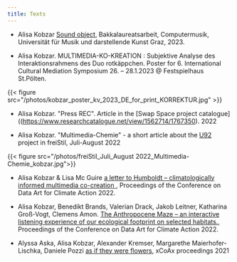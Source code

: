 ```yaml
---
title: Texts
---
```



- Alisa Kobzar [Sound object](https://phaidra.kug.ac.at/detail/o:128342#?q=kobzar&page=1&pagesize=10), Bakkalaureatsarbeit, Computermusik, Universität für Musik und darstellende Kunst Graz, 2023. 

- Alisa Kobzar. MULTIMEDIA-KO-KREATION : Subjektive Analyse des Interaktionsrahmens des Duo rotkäppchen. Poster for 6. International Cultural Mediation Symposium 26. – 28.1.2023 @ Festspielhaus St.Pölten.

{{< figure src="/photos/kobzar_poster_kv_2023_DE_for_print_KORREKTUR.jpg" >}}

- Alisa Kobzar. "Press REC". Article in the [Swap Space project catalogue]((https://www.researchcatalogue.net/view/1562714/1767350). 2022

- Alisa Kobzar. "Multimedia-Chemie" - a short article about the [U92](https://alisakobzar.github.io/duo-rotkaeppchen/u92/) project in freiStil, Juli-August 2022

{{< figure src="/photos/freiStil_Juli_August 2022_Multimedia-Chemie_kobzar.jpg">}} 

- Alisa Kobzar & Lisa Mc Guire [a letter to Humboldt – climatologically informed multimedia co-creation ](https://dataclimate.org/daca-2022-proceedingscatalogue/), Proceedings of the Conference on Data Art for Climate Action 2022.  

- Alisa Kobzar, Benedikt Brands, Valerian Drack, Jakob Leitner, Katharina Groß-Vogt, Clemens Amon. [The Anthropocene Maze – an interactive listening experience of our ecological footprint on selected habitats.](https://sidlab.iem.sh/publication/#1), Proceedings of the Conference on Data Art for Climate Action 2022.  

- Alyssa Aska, Alisa Kobzar, Alexander Kremser, Margarethe Maierhofer-Lischka, Daniele Pozzi [as if they were flowers](https://2021.xcoax.org/xCoAx2021.pdf), xCoAx proceedings 2021

